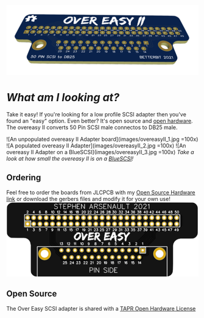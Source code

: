 !["Over Easy II" 3D preview](images/overeasyII_banner.png)

# *What am I looking at?*
Take it easy! If you're looking for a low profile SCSI adapter then you've found an "easy" option. Even better? It's open source and [open hardware](https://oshwlab.com/stephenarsenault/scsi50-to-db25). The overeasy II converts 50 Pin SCSI male connectos to DB25 male.

![An unpopulated overeasy II Adapter board](images/overeasyII_1.jpg =100x)
![A populated overeasy II Adapter](images/overeasyII_2.jpg =100x)
![An overeasy II Adapter on a BlueSCSI](images/overeasyII_3.jpg =100x)
*Take a look at how small the overeasy II is on a [BlueSCSI](https://github.com/erichelgeson/BlueSCSI)!*

## Ordering
Feel free to order the boards from JLCPCB with my [Open Source Hardware link]() or download the gerbers files and modify it for your own use!
![Photo of an "Over Easy" SCSI PCB](images/img3.png)

## Open Source
The Over Easy SCSI adapter is shared with a [TAPR Open Hardware License](https://tapr.org/the-tapr-open-hardware-license/)
